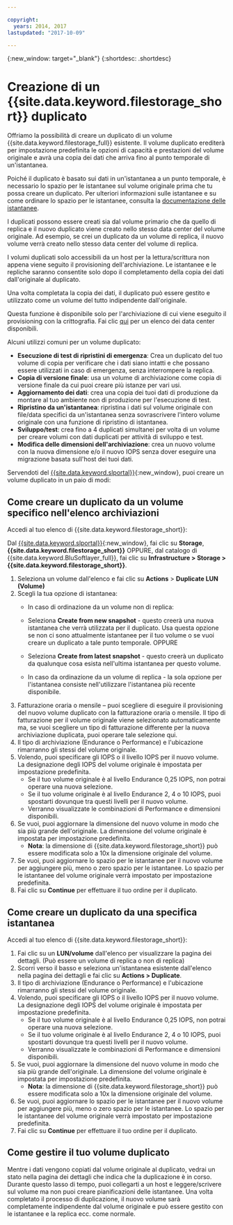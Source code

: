 ```yaml
---

copyright:
  years: 2014, 2017
lastupdated: "2017-10-09"

---
```

{:new_window: target="_blank"}
{:shortdesc: .shortdesc}

# Creazione di un {{site.data.keyword.filestorage_short}} duplicato

Offriamo la possibilità di creare un duplicato di un volume {{site.data.keyword.filestorage_full}} esistente. Il volume duplicato erediterà per impostazione predefinita le opzioni di capacità e prestazioni del volume originale e avrà una copia dei dati che arriva fino al punto temporale di un'istantanea.   

Poiché il duplicato è basato sui dati in un'istantanea a un punto temporale, è necessario lo spazio per le istantanee sul volume originale prima che tu possa creare un duplicato.  Per ulteriori informazioni sulle istantanee e su come ordinare lo spazio per le istantanee, consulta la [documentazione delle istantanee](snapshots.html).  

I duplicati possono essere creati sia dal volume primario che da quello di replica e il nuovo duplicato viene creato nello stesso data center del volume originale.  Ad esempio, se crei un duplicato da un volume di replica, il nuovo volume verrà creato nello stesso data center del volume di replica.    

I volumi duplicati solo accessibili da un host per la lettura/scrittura non appena viene seguito il provisioning dell'archiviazione. Le istantanee e le repliche saranno consentite solo dopo il completamento della copia dei dati dall'originale al duplicato. 

Una volta completata la copia dei dati, il duplicato può essere gestito e utilizzato come un volume del tutto indipendente dall'originale. 

Questa funzione è disponibile solo per l'archiviazione di cui viene eseguito il provisioning con la crittografia. Fai clic [qui](new-ibm-block-and-file-storage-location-and-features.html) per un elenco dei data center disponibili. 

Alcuni utilizzi comuni per un volume duplicato:
  - **Esecuzione di test di ripristini di emergenza**: Crea un duplicato del tuo volume di copia per verificare che i dati siano intatti e che possano essere utilizzati in caso di emergenza, senza interrompere la replica. 
  - **Copia di versione finale**: usa un volume di archiviazione come copia di versione finale da cui puoi creare più istanze per vari usi. 
  - **Aggiornamento dei dati**: crea una copia dei tuoi dati di produzione da montare al tuo ambiente non di produzione per l'esecuzione di test. 
  - **Ripristino da un'istantanea**: ripristina i dati sul volume originale con file/data specifici da un'istantanea senza sovrascrivere l'intero volume originale con una funzione di ripristino di istantanea. 
  - **Sviluppo/test**: crea fino a 4 duplicati simultanei per volta di un volume per creare volumi con dati duplicati per attività di sviluppo e test. 
  - **Modifica delle dimensioni dell'archiviazione**: crea un nuovo volume con la nuova dimensione e/o il nuovo IOPS senza dover eseguire una migrazione basata sull'host dei tuoi dati.  
	

Servendoti del [{{site.data.keyword.slportal}}](https://control.softlayer.com/){:new_window}, puoi creare un volume duplicato in un paio di modi: 

## Come creare un duplicato da un volume specifico nell'elenco archiviazioni

Accedi al tuo elenco di {{site.data.keyword.filestorage_short}}:

Dal [{{site.data.keyword.slportal}}](https://control.softlayer.com/){:new_window}, fai clic su **Storage**, **{{site.data.keyword.filestorage_short}}** OPPURE, dal catalogo di {{site.data.keyword.BluSoftlayer_full}}, fai clic su **Infrastructure > Storage > {{site.data.keyword.filestorage_short}}**. 

1.	Seleziona un volume dall'elenco e fai clic su **Actions** > **Duplicate LUN (Volume)** 
2.	Scegli la tua opzione di istantanea: 
    -	In caso di ordinazione da un volume non di replica:
      -	Seleziona **Create from new snapshot** - questo creerà una nuova istantanea che verrà utilizzata per il duplicato. Usa questa opzione se non ci sono attualmente istantanee per il tuo volume o se vuoi creare un duplicato a tale punto temporale. 
                      OPPURE 

      -	Seleziona **Create from latest snapshot** - questo creerà un duplicato da qualunque cosa esista nell'ultima istantanea per questo volume. 
    -	In caso da ordinazione da un volume di replica - la sola opzione per l'istantanea consiste nell'utilizzare l'istantanea più recente disponibile. 
3.	Fatturazione oraria o mensile – puoi scegliere di eseguire il provisioning del nuovo volume duplicato con la fatturazione oraria o mensile.  Il tipo di fatturazione per il volume originale viene selezionato automaticamente ma, se vuoi scegliere un tipo di fatturazione differente per la nuova archiviazione duplicata, puoi operare tale selezione qui.
4. 	Il tipo di archiviazione (Endurance o Performance) e l'ubicazione rimarranno gli stessi del volume originale. 
5.	Volendo, puoi specificare gli IOPS o il livello IOPS per il nuovo volume. La designazione degli IOPS del volume originale è impostata per impostazione predefinita. 
      -	Se il tuo volume originale è al livello Endurance 0,25 IOPS, non potrai operare una nuova selezione. 
      -	Se il tuo volume originale è al livello Endurance 2, 4 o 10 IOPS, puoi spostarti dovunque tra questi livelli per il nuovo volume. 
      -	Verranno visualizzate le combinazioni di Performance e dimensioni disponibili. 
6.	Se vuoi, puoi aggiornare la dimensione del nuovo volume in modo che sia più grande dell'originale.  La dimensione del volume originale è impostata per impostazione predefinita. 
  	-	**Nota**: la dimensione di {{site.data.keyword.filestorage_short}} può essere modificata solo a 10x la dimensione originale del volume. 
7.	Se vuoi, puoi aggiornare lo spazio per le istantanee per il nuovo volume per aggiungere più, meno o zero spazio per le istantanee. Lo spazio per le istantanee del volume originale verrà impostato per impostazione predefinita. 
8.	Fai clic su **Continue** per effettuare il tuo ordine per il duplicato. 



## Come creare un duplicato da una specifica istantanea

Accedi al tuo elenco di {{site.data.keyword.filestorage_short}}:

1.	Fai clic su un **LUN/volume** dall'elenco per visualizzare la pagina dei dettagli. (Può essere un volume di replica o non di replica) 
2.	Scorri verso il basso e seleziona un'istantanea esistente dall'elenco nella pagina dei dettagli e fai clic su **Actions > Duplicate**.   
3.	Il tipo di archiviazione (Endurance o Performance) e l'ubicazione rimarranno gli stessi del volume originale. 
4.	Volendo, puoi specificare gli IOPS o il livello IOPS per il nuovo volume. La designazione degli IOPS del volume originale è impostata per impostazione predefinita. 
      - Se il tuo volume originale è al livello Endurance 0,25 IOPS, non potrai operare una nuova selezione. 
      - Se il tuo volume originale è al livello Endurance 2, 4 o 10 IOPS, puoi spostarti dovunque tra questi livelli per il nuovo volume. 
      - Verranno visualizzate le combinazioni di Performance e dimensioni disponibili. 
5.	Se vuoi, puoi aggiornare la dimensione del nuovo volume in modo che sia più grande dell'originale.  La dimensione del volume originale è impostata per impostazione predefinita. 
      - **Nota**: la dimensione di {{site.data.keyword.filestorage_short}} può essere modificata solo a 10x la dimensione originale del volume. 
6.	Se vuoi, puoi aggiornare lo spazio per le istantanee per il nuovo volume per aggiungere più, meno o zero spazio per le istantanee. Lo spazio per le istantanee del volume originale verrà impostato per impostazione predefinita. 
7.	Fai clic su **Continue** per effettuare il tuo ordine per il duplicato. 


## Come gestire il tuo volume duplicato

Mentre i dati vengono copiati dal volume originale al duplicato, vedrai un stato nella pagina dei dettagli che indica che la duplicazione è in corso. Durante questo lasso di tempo, puoi collegarti a un host e leggere/scrivere sul volume ma non puoi creare pianificazioni delle istantanee. Una volta completato il processo di duplicazione, il nuovo volume sarà completamente indipendente dal volume originale e può essere gestito con le istantanee e la replica ecc. come normale. 
